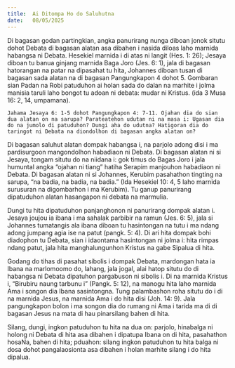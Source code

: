 ```yaml
---
title:  Ai Ditompa Ho do Saluhutna
date:   08/05/2025
---
```


Di bagasan godan partingkian, angka panurirang nunga diboan jonok situtu dohot Debata di bagasan alatan asa dibahen i nasida diloas laho marnida habangsa ni Debata. Hesekiel marnida i di atas ni langit (Hes. 1: 26); Jesaya diboan tu banua ginjang marnida Baga Joro (Jes. 6: 1), jala di bagasan hatorangan na patar na dipasahat tu hita, Johannes diboan tusan di bagasan sada alatan na di bagasan Pangungkapon 4 dohot 5. Gombaran sian Padan na Robi patuduhon ai holan sada do dalan na marhite i jolma manisia taruli laho bongot tu adoan ni debata: mudar ni Kristus. (ida 3 Musa 16: 2, 14, umpamana).

`Jahama Jesaya 6: 1-5 dohot Pangungkapon 4: 7-11. Ojahan dia do sian dua alatan on na sarupa? Parateatehon udutan ni na masa i: Ugasan dia do na jumolo di patuduhon? Dungi aha do udutna? Hatigoran dia do taringot ni Debata na diondolhon di bagasan angka alatan on?`

Di bagasan saluhut alatan dompak habangsa i, na parjolo adong disi i ma pardisurgoon mangondolhon habadiaon ni Debata. Di bagasan alatan ni si Jesaya, tongam situtu do na niidana i: gok timus do Bagas Joro i jala humuntal angka “ojahan ni tiang” hatiha Serapim manjouhon habadiaon ni Debata. Di bagasan alatan ni si Johannes, Kerubim pasahathon tingting na sarupa, “na badia, na badia, na badia.” (Ida Hesekiel 10: 4, 5 laho marnida surusuran na digombarhon i ma Kerubim). Tu ganup panurirang dipatuduhon alatan hasangapon ni debata na marmulia.

Dungi tu hita dipatuduhon panjanghonon ni panurirang dompak alatan i. Jesaya joujou ia ibana i ma sahalak parbibir na ramun (Jes. 6: 5), jala si Johannes tumatangis ala ibana diboan tu hasintongan na tutu i ma ndang adong jumpang agia ise na patut (pangk. 5: 4). Di ari hita dompak bohi diadophon tu Debata, sian i idaontama hasintongan ni jolma i: hita rimpas ndang patut, jala hita manghalungunhon Kristus na gabe Sipalua di hita.

Godang do tihas di pasahat sibolis i dompak Debata, mardongan hata ia Ibana na marlomoomo do, lahang, jala jogal, alai hatop situtu do di habangsa ni Debata dipatuhon pargabuson ni sibolis i. Di na marnida Kristus i, “Birubiru naung tarbunu i” (Pangk. 5: 12), na manogu hita laho marnida Ama i songon dia Ibana sasintongna. Tung palambashon roha situtu do i di na marnida Jesus, na marnida Ama i do hita disi (Joh. 14: 9). Jala pangungkapon bolon i ma songon dia do rumang ni Ama i tarida ma di di bagasan Jesus na mata di hau pinarsilang bahen di hita.

Silang, dungi, ingkon patuduhon tu hita na dua on: parjolo, hinabalga ni holong ni Debata di hita asa dibahen i dipatupa Ibana on di hita, pasahathon hosaNa, bahen di hita; pduahon: silang ingkon patuduhon tu hita balga ni dosa dohot pangalaosionta asa dibahen i holan marhite silang i do hita dipalua.